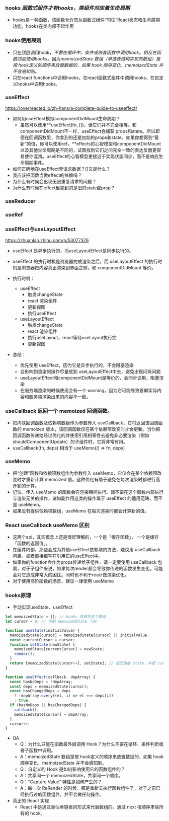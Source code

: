 ### hooks *函数式组件才有hooks，类组件对应着生命周期*
- hooks是一种函数，该函数允许您从函数式组件“勾住”React状态和生命周期功能，hooks在类内部不起作用
### hooks使用规则
- 只在顶层调用hook，*不要在循环中，条件或嵌套函数中调用hook。相反在函数顶层使用hooks*。因为*memoizedState 数组（单链表结构实现的数组）是按 hook定义的顺序来放置数据的，如果 hook 顺序变化，memoizedState 并不会感知到。*
- 只在react functions中调用hooks，在react函数式组件中调用hooks，在自定义hooks中调用hooks。

### useEffect
https://overreacted.io/zh-hans/a-complete-guide-to-useeffect/
- 如何用useEffect模拟componentDidMount生命周期？
  - 虽然可以使用**useEffect(fn, [])，但它们并不完全相等。和componentDidMount不一样，useEffect会捕获 props和state。所以即便在回调函数里，你拿到的还是初始的props和state。如果你想得到“最新”的值，你可以使用ref。**effects的心智模型和componentDidMount以及其他生命周期是不同的，试图找到它们之间完全一致的表达反而更容易使你混淆。useEffect的心智模型更接近于实现状态同步，而不是响应生命周期事件。
- 如何正确地在useEffect里请求数据？[]又是什么？
- 我应该把函数当做effect的依赖吗？
- 为什么有时候会出现无限重复请求的问题？
- 为什么有时候在effect里拿到的是旧的state或prop？

### useReducer
### useRef
### useEffect与useLayoutEffect
https://zhuanlan.zhihu.com/p/53077376
- useEffect 是异步执行的，而useLayoutEffect是同步执行的。
- useEffect 的执行时机是浏览器完成渲染之后，而 useLayoutEffect 的执行时机是浏览器把内容真正渲染到界面之前，和 componentDidMount 等价。
- 执行时机：
  - useEffect
    - 触发changeState
    - react 渲染组件
    - 更新视图
    - 执行useEffect
  - useLayoutEffect
    - 触发changeState
    - react 渲染组件
    - 执行useLayout，react等待useLayout执行完
    - 更新视图

- 总结：
  - 优先使用 useEffect，因为它是异步执行的，不会阻塞渲染
  - 会影响到渲染的操作尽量放到 useLayoutEffect中去，避免出现闪烁问题
  - useLayoutEffect和componentDidMount是等价的，会同步调用，阻塞渲染
  - 在服务端渲染的时候使用会有一个 warning，因为它可能导致首屏实际内容和服务端渲染出来的内容不一致。

### useCallback 返回一个 memoized 回调函数。
- 把内联回调函数及依赖项数组作为参数传入 useCallback，它将返回该回调函数的 memoized 版本，该回调函数仅在某个依赖项改变时才会更新。当你把回调函数传递给经过优化的并使用引用相等性去避免非必要渲染（例如 shouldComponentUpdate）的子组件时，它将非常有用。
- useCallback(fn, deps) 相当于 useMemo(() => fn, deps)

### useMemo
- 把“创建”函数和依赖项数组作为参数传入 useMemo，它仅会在某个依赖项改变时才重新计算 memoized 值。这种优化有助于避免在每次渲染时都进行高开销的计算。
- 记住，传入 useMemo 的函数会在渲染期间执行。请不要在这个函数内部执行与渲染无关的操作，诸如副作用这类的操作属于 useEffect 的适用范畴，而不是 useMemo。
- 如果没有提供依赖项数组，useMemo 在每次渲染时都会计算新的值。

### React useCallback useMemo 区别
- 这两个api，其实概念上还是很好理解的，一个是「缓存函数」， 一个是缓存「函数的返回值」。
- 在组件内部，那些会成为其他useEffect依赖项的方法，建议用 useCallback 包裹，或者直接编写在引用它的useEffect中。
- 如果你的function会作为props传递给子组件，请一定要使用 useCallback 包裹，对于子组件来说，如果每次render都会导致你传递的函数发生变化，可能会对它造成非常大的困扰。同时也不利于react做渲染优化。
- 对于使用高阶函数的场景，建议一律使用 useMemo

### hooks原理
- 手动实现useState、useEffect
```js
let memoizedState = []; // hooks 存放在这个数组
let cursor = 0; // 当前 memoizedState 下标

function useState(initialValue) {
  memoizedState[cursor] = memoizedState[cursor] || initialValue;
  const currentCursor = cursor;
  function setState(newState) {
    memoizedState[currentCursor] = newState;
    render();
  }
  return [memoizedState[cursor++], setState]; // 返回当前 state，并把 cursor 加 1
}

function useEffect(callback, depArray) {
  const hasNoDeps = !depArray;
  const deps = memoizedState[cursor];
  const hasChangedDeps = deps
    ? !depArray.every((el, i) => el === deps[i])
    : true;
  if (hasNoDeps || hasChangedDeps) {
    callback();
    memoizedState[cursor] = depArray;
  }
  cursor++;
}
```
- QA
    - Q：为什么只能在函数最外层调用 Hook？为什么不要在循环、条件判断或者子函数中调用。
    - A：memoizedState 数组是按 hook定义的顺序来放置数据的，如果 hook 顺序变化，memoizedState 并不会感知到。
    - Q：自定义的 Hook 是如何影响使用它的函数组件的？
    - A：共享同一个 memoizedState，共享同一个顺序。
    - Q：“Capture Value” 特性是如何产生的？
    - A：每一次 ReRender 的时候，都是重新去执行函数组件了，对于之前已经执行过的函数组件，并不会做任何操作。
- 真正的 React 实现
    - React 中是通过类似单链表的形式来代替数组的。通过 next 按顺序串联所有的 hook。